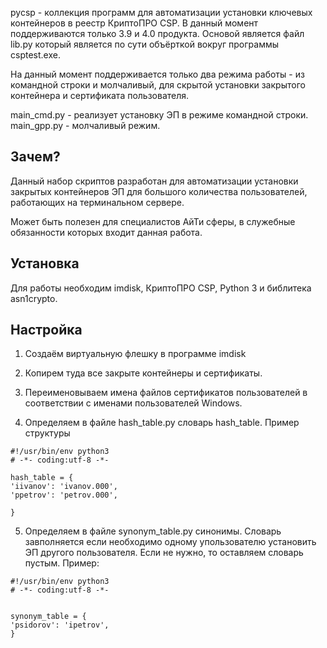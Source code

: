 ﻿pycsp - коллекция программ для автоматизации установки ключевых контейнеров в реестр КриптоПРО CSP.
В данный момент поддерживаются только 3.9 и 4.0 продукта. Основой является файл lib.py который является 
по сути объёрткой вокруг программы csptest.exe.

На данный момент поддерживается только два режима работы - из командной строки и молчаливый, для
скрытой установки закрытого контейнера и сертификата пользователя.

main_cmd.py - реализует установку ЭП в режиме командной строки.
main_gpp.py - молчаливый режим.


Зачем?
-------
Данный набор скриптов разработан для автоматизации установки закрытых
контейнеров ЭП для большого количества пользователей, работающих на 
терминальном сервере.

Может быть полезен для специалистов АйТи сферы, в служебные обязанности
которых входит данная работа. 


Установка
---------

Для работы необходим imdisk, КриптоПРО CSP, Python 3 и библитека asn1crypto.


Настройка
---------
1. Создаём виртуальную флешку в программе imdisk

2. Копирем туда все закрыте контейнеры и сертификаты.

3. Переименовываем имена файлов сертификатов пользователей в соответствии
с именами пользователей Windows.

4. Определяем в файле hash_table.py словарь hash_table. Пример структуры

```
#!/usr/bin/env python3
# -*- coding:utf-8 -*-

hash_table = {
'iivanov': 'ivanov.000',
'ppetrov': 'petrov.000',

}

```
5. Определяем в файле synonym_table.py синонимы. Словарь завполняется
если необходимо одному упользователю установить ЭП другого пользователя.
Если не нужно, то оставляем словарь пустым. Пример:

```
#!/usr/bin/env python3
# -*- coding:utf-8 -*-


synonym_table = {
'psidorov': 'ipetrov',
}

```


